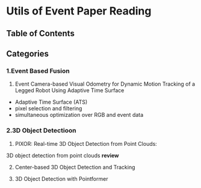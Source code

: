 # Utils of Event Paper Reading

## Table of Contents

## Categories

### 1.Event Based Fusion

1. Event Camera-based Visual Odometry for Dynamic Motion Tracking of a Legged Robot Using Adaptive Time Surface

- Adaptive Time Surface (ATS)
- pixel selection and filtering
- simultaneous optimization over RGB and event data


### 2.3D Object Detectioon
1. PIXOR: Real-time 3D Object Detection from Point Clouds:

3D object detection from point clouds **review**

2. Center-based 3D Object Detection and Tracking

3. 3D Object Detection with Pointformer


